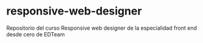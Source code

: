 # responsive-web-designer
Repositorio del curso Responsive web designer de la especialidad front end desde cero de EDTeam
